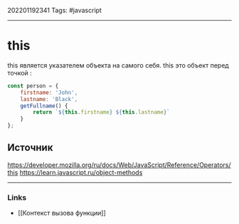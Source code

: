 202201192341
Tags: #javascript 

--- 
# this
this является указателем объекта на самого себя.
this это объект перед точкой :
```js
const person = {
	firstname: 'John',
	lastname: 'Black',
	getFullname() {
		return `${this.firstname} ${this.lastname}`
	}
};
```

## Источник
https://developer.mozilla.org/ru/docs/Web/JavaScript/Reference/Operators/this
https://learn.javascript.ru/object-methods

--- 
### Links
- [[Контекст вызова функции]]